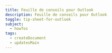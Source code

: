 ```yaml
---
title: Feuille de conseils pour Outlook
description: Feuille de conseils pour Outlook
toggle: tip-sheet-for-outlook
subject:
  - howTos
tags:
  - createDocument
  - updatesMain
---
```

